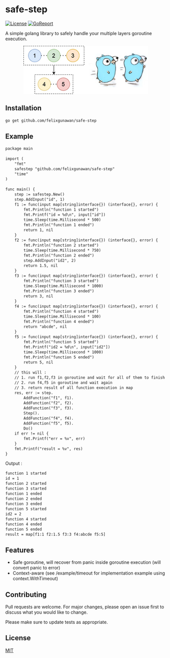 # safe-step
[![License](https://img.shields.io/github/license/mashape/apistatus.svg?maxAge=2592000)](https://raw.githubusercontent.com/felixgunawan/safe-step/master/LICENSE)
[![GoReport](https://goreportcard.com/badge/github.com/felixgunawan/safe-step)](https://goreportcard.com/report/github.com/felixgunawan/safe-step)

A simple golang library to safely handle your multiple layers goroutine execution.
<p align="center">
  <img src="https://github.com/felixgunawan/safe-step/blob/master/img/img.jpg?raw=true">
</p>

## Installation

```bash
go get github.com/felixgunawan/safe-step
```

## Example

```golang
package main

import (
	"fmt"
	safestep "github.com/felixgunawan/safe-step"
	"time"
)

func main() {
	step := safestep.New()
	step.AddInput("id", 1)
	f1 := func(input map[string]interface{}) (interface{}, error) {
		fmt.Println("function 1 started")
		fmt.Printf("id = %d\n", input["id"])
		time.Sleep(time.Millisecond * 500)
		fmt.Println("function 1 ended")
		return 1, nil
	}
	f2 := func(input map[string]interface{}) (interface{}, error) {
		fmt.Println("function 2 started")
		time.Sleep(time.Millisecond * 750)
		fmt.Println("function 2 ended")
		step.AddInput("id2", 2)
		return 1.5, nil
	}
	f3 := func(input map[string]interface{}) (interface{}, error) {
		fmt.Println("function 3 started")
		time.Sleep(time.Millisecond * 1000)
		fmt.Println("function 3 ended")
		return 3, nil
	}
	f4 := func(input map[string]interface{}) (interface{}, error) {
		fmt.Println("function 4 started")
		time.Sleep(time.Millisecond * 100)
		fmt.Println("function 4 ended")
		return "abcde", nil
	}
	f5 := func(input map[string]interface{}) (interface{}, error) {
		fmt.Println("function 5 started")
		fmt.Printf("id2 = %d\n", input["id2"])
		time.Sleep(time.Millisecond * 1000)
		fmt.Println("function 5 ended")
		return 5, nil
	}
	// this will :
	// 1. run f1,f2,f3 in goroutine and wait for all of them to finish
	// 2. run f4,f5 in goroutine and wait again
	// 3. return result of all function execution in map
	res, err := step.
		AddFunction("f1", f1).
		AddFunction("f2", f2).
		AddFunction("f3", f3).
		Step().
		AddFunction("f4", f4).
		AddFunction("f5", f5).
		Do()
	if err != nil {
		fmt.Printf("err = %v", err)
	}
	fmt.Printf("result = %v", res)
}
```

Output : 
```golang
function 1 started
id = 1
function 2 started
function 3 started
function 1 ended
function 2 ended
function 3 ended
function 5 started
id2 = 2
function 4 started
function 4 ended
function 5 ended
result = map[f1:1 f2:1.5 f3:3 f4:abcde f5:5]
```

## Features
- Safe goroutine, will recover from panic inside goroutine execution (will convert panic to error)
- Context-aware (see /example/timeout for implementation example using context.WithTimeout)

## Contributing
Pull requests are welcome. For major changes, please open an issue first to discuss what you would like to change.

Please make sure to update tests as appropriate.

## License
[MIT](https://choosealicense.com/licenses/mit/)
